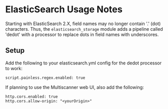 # ElasticSearch Usage Notes #
Starting with ElasticSearch 2.X, field names may no longer contain '.' (dot) characters. Thus, the `elasticsearch_storage` module adds a pipeline called 'dedot' with a processor to replace dots in field names with underscores.

## Setup ##
Add the following to your elasticsearch.yml config for the dedot processor to work:

```
script.painless.regex.enabled: true
```

If planning to use the Multiscanner web UI, also add the following:

```
http.cors.enabled: true
http.cors.allow-origin: "<yourOrigin>"
```
